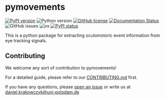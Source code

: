 # pymovements
[![PyPI version](https://badge.fury.io/py/pymovements.svg)](https://badge.fury.io/py/pymovements)
![Python version](https://img.shields.io/badge/python-3.7%20%7C%203.8%20%7C%203.9%20%7C%203.10%20%7C%203.11-blue.svg)
[![GitHub license](https://badgen.net/github/license/aeye-lab/pymovements)](https://github.com/aeye-lab/pymovements/blob/master/LICENSE)
[![Documentation Status](https://readthedocs.org/projects/pymovements/badge/?version=latest)](https://pymovements.readthedocs.io/en/latest/?badge=latest)
![GitHub issues](https://img.shields.io/github/issues/aeye-lab/pymovements)
![os](https://img.shields.io/badge/os-win%7CmacOS%7Clinux-brightgreen)
[![PyPI status](https://img.shields.io/pypi/status/ansicolortags.svg)](https://pypi.python.org/pypi/pymovements/)

This is a python package for extracting oculomotoric event information from eye tracking signals.


## Contributing

We welcome any sort of contribution to pymovements!

For a detailed guide, please refer to our [CONTRIBUTING.md](CONTRIBUTING.md) first.

If you have any questions, please [open an issue](
https://github.com/aeye-lab/pymovements/issues/new/choose) or write us at
[daniel.krakowczyk@uni-potsdam.de](mailto:daniel.krakowczyk@uni-potsdam.de)